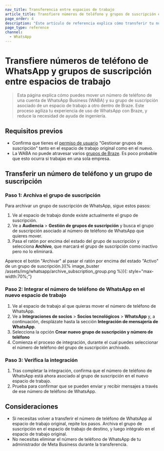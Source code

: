 ```yaml
---
nav_title: Transferencia entre espacios de trabajo
article_title: Transfiere números de teléfono y grupos de suscripción entre espacios de trabajo
page_order: 4
description: "Este artículo de referencia explica cómo transferir tu número de teléfono de WhatsApp y tus grupos de suscripción entre espacios de trabajo."
page_type: reference
channel:
  - WhatsApp
---
```


# Transfiere números de teléfono de WhatsApp y grupos de suscripción entre espacios de trabajo

> Esta página explica cómo puedes mover un número de teléfono de una cuenta de WhatsApp Business (WABA) y su grupo de suscripción asociado de un espacio de trabajo a otro dentro de Braze. Este proceso agiliza tu experiencia de uso de WhatsApp con Braze, y reduce la necesidad de ayuda de ingeniería.

## Requisitos previos

- Confirma que tienes el [permiso de usuario]({{site.baseurl}}/user_guide/administrative/app_settings/manage_your_braze_users/user_permissions/#list-of-permissions) "Gestionar grupos de suscripción" tanto en el espacio de trabajo original como en el nuevo.
- La WABA no puede atravesar varios [grupos de Braze]({{site.baseurl}}/user_guide/administrative/access_braze/sdk_endpoints). Es poco probable que esto ocurra si trabajas en una sola empresa. 

## Transferir un número de teléfono y un grupo de suscripción

### Paso 1: Archiva el grupo de suscripción

Para archivar un grupo de suscripción de WhatsApp, sigue estos pasos:

1. Ve al espacio de trabajo donde existe actualmente el grupo de suscripción.
2. Ve a **Audiencia** > **Gestión de grupos de suscripción** y busca el grupo de suscripción asociado al número de teléfono de WhatsApp que quieres mover.
3. Pasa el ratón por encima del estado del grupo de suscripción y selecciona <i class="fa-solid fa-box-archive"></i> **Archivo**, que marcará el grupo de suscripción como inactivo pero no lo eliminará.

Aparece el botón "Archivar" al pasar el ratón por encima del estado "Activo" de un grupo de suscripción.]({% image_buster /assets/img/whatsapp/archive_subscription_group.png %}){: style="max-width:70%;"}

### Paso 2: Integrar el número de teléfono de WhatsApp en el nuevo espacio de trabajo

1. Ve al espacio de trabajo al que quieras mover el número de teléfono de WhatsApp.
2. Ve a **Integraciones de socios** > **Socios tecnológicos** > **WhatsApp** y, a continuación, desplázate hasta la sección **Integración de mensajería de WhatsApp**. 
3. Selecciona la opción **Crear nuevo grupo de suscripción y número de teléfono**
4. Comienza el proceso de integración, durante el cual puedes seleccionar el número de teléfono del grupo de suscripción archivado.

### Paso 3: Verifica la integración

1. Tras completar la integración, confirma que el número de teléfono de WhatsApp está ahora asociado al grupo de suscripción en el nuevo espacio de trabajo.
2. Prueba para confirmar que se pueden enviar y recibir mensajes a través de ese número de teléfono de WhatsApp.

## Consideraciones

- Si necesitas volver a transferir el número de teléfono de WhatsApp al espacio de trabajo original, repite los pasos. Archiva el grupo de suscripción en el espacio de trabajo de destino, y luego intégralo en el espacio de trabajo original.
- No necesitas eliminar el número de teléfono de WhatsApp de tu administrador de Meta Business durante la transferencia.